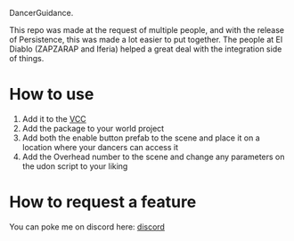 DancerGuidance.

This repo was made at the request of multiple people, and with the release of Persistence, this was made a lot easier to put together. The people at El Diablo (ZAPZARAP and Iferia) helped a great deal with the integration side of things. 

# How to use

1. Add it to the [VCC](https://arne-van-der-lei.github.io/DancerGuidance/)
2. Add the package to your world project
3. Add both the enable button prefab to the scene and place it on a location where your dancers can access it
4. Add the Overhead number to the scene and change any parameters on the udon script to your liking

# How to request a feature

You can poke me on discord here: [discord](https://discord.gg/bJKDe6eEVx)
